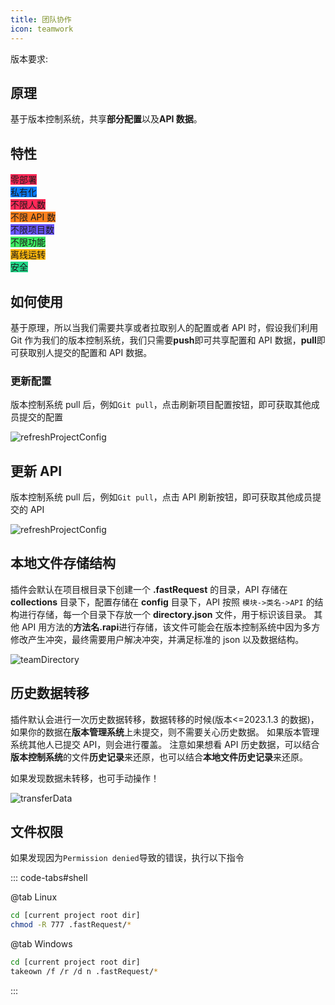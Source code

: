 ```yaml
---
title: 团队协作
icon: teamwork
---
```


版本要求: <Badge text="2023.1.3"/>

## 原理

基于版本控制系统，共享**部分配置**以及**API 数据**。

## 特性

<span class="vp-badge" style="vertical-align: middle;background: #FE2857">零部署</span><br/>
<span class="vp-badge" style="vertical-align: middle;background: #087CFA">私有化</span><br/>
<span class="vp-badge" style="vertical-align: middle;background: #FE2857">不限人数</span><br/>
<span class="vp-badge" style="vertical-align: middle;background: #FC801D">不限 API 数</span><br/>
<span class="vp-badge" style="vertical-align: middle;background: #6B57FF">不限项目数</span><br/>
<span class="vp-badge" style="vertical-align: middle;background: #3DEA62">不限功能</span><br/>
<span class="vp-badge" style="vertical-align: middle;background: #FDB60D">离线运转</span><br/>
<span class="vp-badge" style="vertical-align: middle;background: #21D789">安全</span><br/>

## 如何使用

基于原理，所以当我们需要共享或者拉取别人的配置或者 API 时，假设我们利用 Git 作为我们的版本控制系统，我们只需要**push**即可共享配置和 API 数据，**pull**即可获取别人提交的配置和 API 数据。

### 更新配置

版本控制系统 pull 后，例如`Git pull`，点击刷新项目配置按钮，即可获取其他成员提交的配置

![refreshProjectConfig](/img/2023.1.3/refreshProjectConfig.png)

## 更新 API

版本控制系统 pull 后，例如`Git pull`，点击 API 刷新按钮，即可获取其他成员提交的 API

![refreshProjectConfig](/img/2023.1.3/refreshAPI.png)

## 本地文件存储结构

插件会默认在项目根目录下创建一个 **.fastRequest** 的目录，API 存储在 **collections** 目录下，配置存储在 **config** 目录下，API 按照 `模块->类名->API` 的结构进行存储，每一个目录下存放一个 **directory.json** 文件，用于标识该目录。
其他 API 用方法的**方法名.rapi**进行存储，该文件可能会在版本控制系统中因为多方修改产生冲突，最终需要用户解决冲突，并满足标准的 json 以及数据结构。

![teamDirectory](/img/2023.1.3/teamDirectory.png)

## 历史数据转移

插件默认会进行一次历史数据转移，数据转移的时候(版本<=2023.1.3 的数据)，如果你的数据在**版本管理系统**上未提交，则不需要关心历史数据。
如果版本管理系统其他人已提交 API，则会进行覆盖。 注意如果想看 API 历史数据，可以结合**版本控制系统**的文件**历史记录**来还原，也可以结合**本地文件历史记录**来还原。

如果发现数据未转移，也可手动操作！

![transferData](/img/2023.1.3/transferData.png)

## 文件权限

如果发现因为`Permission denied`导致的错误，执行以下指令

::: code-tabs#shell

@tab Linux

```bash
cd [current project root dir]
chmod -R 777 .fastRequest/*
```

@tab Windows

```bash
cd [current project root dir]
takeown /f /r /d n .fastRequest/*
```

:::
